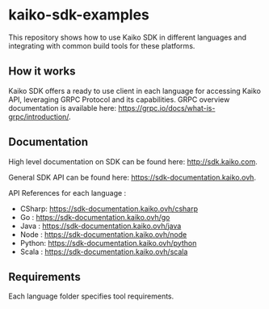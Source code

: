 # kaiko-sdk-examples

This repository shows how to use Kaiko SDK in different languages and integrating with common build tools for these platforms.
## How it works

Kaiko SDK offers a ready to use client in each language for accessing Kaiko API, leveraging GRPC Protocol and its capabilities.
GRPC overview documentation is available here: <https://grpc.io/docs/what-is-grpc/introduction/>.

## Documentation

High level documentation on SDK can be found here: <http://sdk.kaiko.com>.

General SDK API can be found here: <https://sdk-documentation.kaiko.ovh>.

API References for each language :

- CSharp: <https://sdk-documentation.kaiko.ovh/csharp>
- Go : <https://sdk-documentation.kaiko.ovh/go>
- Java : <https://sdk-documentation.kaiko.ovh/java>
- Node : <https://sdk-documentation.kaiko.ovh/node>
- Python: <https://sdk-documentation.kaiko.ovh/python>
- Scala : <https://sdk-documentation.kaiko.ovh/scala>

## Requirements

Each language folder specifies tool requirements.
